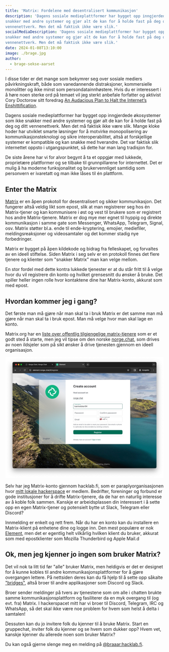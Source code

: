 ```yaml
---
title: 'Matrix: Fordelene med desentralisert kommunikasjon'
description: 'Dagens sosiale medieplattformer har bygget opp inngjerdede økosystemer som ikke
snakker med andre systemer og gjør alt de kan for å holde fast på deg og ditt
vennenettverk. Men det må faktisk ikke være slik.'
socialMediaDescription: 'Dagens sosiale medieplattformer har bygget opp inngjerdede økosystemer som ikke
snakker med andre systemer og gjør alt de kan for å holde fast på deg og ditt
vennenettverk. Men det må faktisk ikke være slik.'
date: 2024-01-08T13:10:00
image: ./brage.jpg
author:
  - brage-sekse-aarset
---
```


I disse tider er det mange som bekymrer seg over sosiale mediers
påvirkningskraft, både som vanedannende distraksjoner, kommersielle monolitter
og ikke minst som persondatainnhøstere. Hvis du er interessert i å høre noen
sterke ord på temaet vil jeg sterkt anbefale forfatter og aktivist Cory Doctorow
sitt foredrag
[An Audacious Plan to Halt the Internet’s Enshittification](https://youtu.be/rimtaSgGz_4?si=rzJPn9Pn1yYcQE2u).

Dagens sosiale medieplattformer har bygget opp inngjerdede økosystemer som ikke
snakker med andre systemer og gjør alt de kan for å holde fast på deg og ditt
vennenettverk. Men det må faktisk ikke være slik. Mange kloke hoder har utviklet
smarte løsninger for å motvirke monopolisering av kommunikasjonsteknologi og
sikre interoperabilitet, altså at forskjellige systemer er kompatible og kan
snakke med hverandre. Det var faktisk slik internettet oppsto i utgangspunktet,
så dette har man lang tradisjon for.

De siste årene har vi for alvor begynt å ta et oppgjør med lukkede, proprietære
plattformer og se tilbake til grunnpillarene for internettet. Det er mulig å ha
moderne funksjonalitet og brukervennliget samtidig som personvern er ivaretatt
og man ikke låses til én plattform.

## Enter the Matrix

[Matrix](https://matrix.org/about/) er en åpen prokotoll for desentralisert og
sikker kommunikasjon. Det fungerer altså veldig likt som epost, slik at man
registrerer seg hos én Matrix-tjener og kan kommunisere i øst og vest til
brukere som er registrert hos andre Matrix-tjenere. Matrix er dog mye mer egnet
til hyppig og direkte kommunikasjon i samme gate som Messenger, WhatsApp,
Telegram, Signal, osv. Matrix støtter bl.a. ende til ende-kryptering, emojier,
mediefiler, meldingsreaksjoner og videosamtaler og det kommer stadig nye
forbedringer.

Matrix er bygget på åpen kildekode og bidrag fra felleskapet, og forvaltes av en
ideell stiftelse. Siden Matrix i seg selv er en protokoll finnes det flere
tjenere og klienter som "snakker Matrix" man kan velge mellom.

En stor fordel med dette kontra lukkede tjenester er at du står fritt til å
velge hvor du vil registrere din konto og hvilket grensesnitt du ønsker å bruke.
Det spiller heller ingen rolle hvor kontaktene dine har Matrix-konto, akkurat
som med epost.

## Hvordan kommer jeg i gang?

Det første man må gjøre når man skal ta i bruk Matrix er det samme man må gjøre
når man skal ta i bruk epost. Man må velge hvor man skal lage en konto.

Matrix.org har en
[liste over offentlig tilgjengelige matrix-tjenere](https://servers.joinmatrix.org/)
som er et godt sted å starte, men jeg vil tipse om den norske
[norge.chat](https://norge.chat/), som drives av noen ildsjeler som på sikt
ønsker å drive tjenesten gjennom en ideell organisasjon.

![norge.chat-signup](./bli-medlem.jpg)

Selv har jeg Matrix-konto gjennom hacklab.fi, som er paraplyorganisasjonen hvor
[mitt lokale hackerspace](https://xn--jyvskyl-7wae.hacklab.fi/) er medlem.
Bedrifter, foreninger og forbund er gode institusjoner for å drifte
Matrix-tjenere, da de har en naturlig interesse av å koble folk sammen. Kanskje
er arbeidsplassen din interessert i å sette opp en egen Matrix-tjener og
potensielt bytte ut Slack, Telegram eller Discord?

Innmelding er enkelt og rett frem. Når du har en konto kan du installere en
Matrix-klient på enhetene dine og logge inn. Den mest populære er nok
[Element](https://element.io/), men det er egentlig helt vilkårlig hvilken
klient du bruker, akkurat som med epostklienter som Mozilla Thunderbird og Apple
Mail.d

## Ok, men jeg kjenner jo ingen som bruker Matrix?

Det vil nok ta litt tid før "alle" bruker Matrix, men heldigvis er det er
designet for å kunne kobles til andre kommunikasjonsplattformer for å gjøre
overgangen lettere. På nettsiden deres kan du få hjelp til å sette opp såkalte
["bridges"](https://matrix.org/ecosystem/bridges), altså broer til andre
applikasjoner som Discord og Slack.

Broer sender meldinger på tvers av tjenestene som om alle i chatten brukte samme
kommunikasjonsplattform og fasiliterer da en myk overgang til (og evt. fra)
Matrix. I hackerspacet mitt har vi broer til Discord, Telegram, IRC og WhatsApp,
så det skal ikke være noe problem for hvem som helst å delta i samtalen!

Dessuten kan du jo invitere folk du kjenner til å bruke Matrix. Start en
gruppechat, inviter folk du kjenner og se hvem som dukker opp? Hvem vet, kanskje
kjenner du allerede noen som bruker Matrix?

Du kan også gjerne slenge meg en melding på
[@braaar:hacklab.fi](https://matrix.to/#/@braaar:hacklab.fi).
